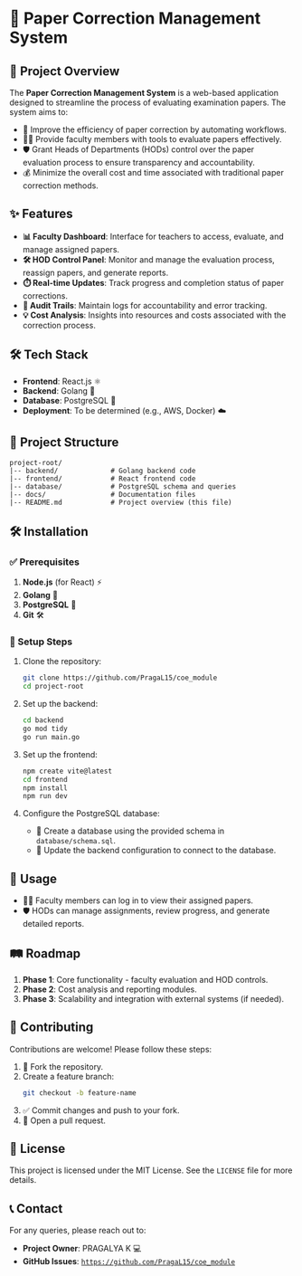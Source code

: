 # 📘 Paper Correction Management System

## 📌 Project Overview
The **Paper Correction Management System** is a web-based application designed to streamline the process of evaluating examination papers. The system aims to:
- 🚀 Improve the efficiency of paper correction by automating workflows.
- 👩‍🏫 Provide faculty members with tools to evaluate papers effectively.
- 🛡️ Grant Heads of Departments (HODs) control over the paper evaluation process to ensure transparency and accountability.
- 💰 Minimize the overall cost and time associated with traditional paper correction methods.

## ✨ Features
- **📊 Faculty Dashboard**: Interface for teachers to access, evaluate, and manage assigned papers.
- **🛠️ HOD Control Panel**: Monitor and manage the evaluation process, reassign papers, and generate reports.
- **⏱️ Real-time Updates**: Track progress and completion status of paper corrections.
- **📝 Audit Trails**: Maintain logs for accountability and error tracking.
- **💡 Cost Analysis**: Insights into resources and costs associated with the correction process.

## 🛠️ Tech Stack
- **Frontend**: React.js ⚛️
- **Backend**: Golang 🐹
- **Database**: PostgreSQL 🐘
- **Deployment**: To be determined (e.g., AWS, Docker) ☁️

## 📁 Project Structure
```
project-root/
|-- backend/             # Golang backend code
|-- frontend/            # React frontend code
|-- database/            # PostgreSQL schema and queries
|-- docs/                # Documentation files
|-- README.md            # Project overview (this file)
```

## 🛠️ Installation
### ✅ Prerequisites
1. **Node.js** (for React) ⚡
2. **Golang** 🐹
3. **PostgreSQL** 🐘
4. **Git** 🛠️

### 🚀 Setup Steps
1. Clone the repository:
   ```bash
   git clone https://github.com/PragaL15/coe_module
   cd project-root
   ```

2. Set up the backend:
   ```bash
   cd backend
   go mod tidy
   go run main.go
   ```

3. Set up the frontend:
   ```bash
   npm create vite@latest
   cd frontend
   npm install
   npm run dev
   ```

4. Configure the PostgreSQL database:
   - 📂 Create a database using the provided schema in `database/schema.sql`.
   - 🔧 Update the backend configuration to connect to the database.

## 🎯 Usage
- 👩‍🏫 Faculty members can log in to view their assigned papers.
- 🛡️ HODs can manage assignments, review progress, and generate detailed reports.

## 🛤️ Roadmap
1. **Phase 1**: Core functionality - faculty evaluation and HOD controls.
2. **Phase 2**: Cost analysis and reporting modules.
3. **Phase 3**: Scalability and integration with external systems (if needed).

## 🤝 Contributing
Contributions are welcome! Please follow these steps:
1. 🔀 Fork the repository.
2. Create a feature branch:
   ```bash
   git checkout -b feature-name
   ```
3. ✅ Commit changes and push to your fork.
4. 📩 Open a pull request.

## 📜 License
This project is licensed under the MIT License. See the `LICENSE` file for more details.

## 📞 Contact
For any queries, please reach out to:
- **Project Owner**: PRAGALYA K 💻
- **GitHub Issues**: [`https://github.com/PragaL15/coe_module`](https://github.com/PragaL15/coe_module)
